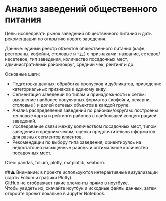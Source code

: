 # Анализ заведений общественного питания

Цель: исследовать рынок заведений общественного питания и дать рекомендации по открытию нового заведения.

Данные: единый реестр объектов общественного питания (кафе, рестораны, кофейни, столовые и т.д.) с признаками: название, сетевое/несетевое, тип заведения, количество посадочных мест, административный район/округ, средний чек, рейтинг и др.

Основные шаги:
- Подготовка данных: обработка пропусков и дубликатов, приведение категориальных признаков к единому виду.
- Сегментация заведений по типам и принадлежности к сетям: выявление наиболее популярных форматов ( кофейни, пекарни, столовые ) и долей сетевых объектов в каждой групе.
- Анализ распределения заведений по районам/округам: построены тепловые карты и рейтинги районов с наибольшей концентрацией заведений.
- Исследование связи между количеством посадочных мест, типом заведения и средним чеком; оценка предпочтительных форматов для разных сегментов клиентов.
- Рекомендации по выбору типа заведения, ориентируясь на недостаточно насыщенные районы и оптимальное количество посадочных мест.

Стек: pandas, folium, plotly, matplotlib, seaborn.



##⚠️ Внимание: в проекте используются интерактивные визуализации (карты Folium и графики Plotly).  
GitHub не отображает такие элементы прямо в ноутбуке.  
Чтобы увидеть их, скачайте ноутбук и исходные файлы данных, затем откройте проект локально в Jupyter Notebook.
